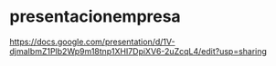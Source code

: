 # presentacionempresa

<https://docs.google.com/presentation/d/1V-djmaIbmZ1Plb2Wp9m18tnp1XHI7DpiXV6-2uZcqL4/edit?usp=sharing>
